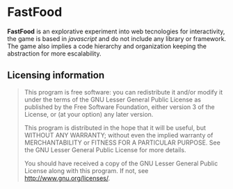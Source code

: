 # FastFood
**FastFood** is an explorative experiment into web tecnologies for interactivity, the game is based in *javascript* and do not include any library or framework. The game also implies a code hierarchy and organization keeping the abstraction for more escalability.

## Licensing information

>This program is free software: you can redistribute it and/or modify
>it under the terms of the GNU Lesser General Public License as published by
>the Free Software Foundation, either version 3 of the License, or
>(at your option) any later version.
>
>This program is distributed in the hope that it will be useful,
>but WITHOUT ANY WARRANTY; without even the implied warranty of
>MERCHANTABILITY or FITNESS FOR A PARTICULAR PURPOSE.  See the
>GNU Lesser General Public License for more details.
>
>You should have received a copy of the GNU Lesser General Public License
>along with this program.  If not, see <http://www.gnu.org/licenses/>.
